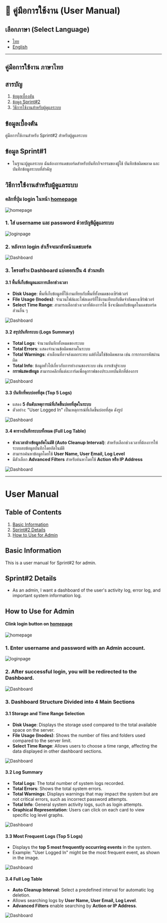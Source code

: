 # 📖 คู่มือการใช้งาน (User Manual)

## เลือกภาษา (Select Language)
- [ไทย](#คู่มือการใช้งาน-ภาษาไทย)
- [English](#user-manual)

---

## คู่มือการใช้งาน ภาษาไทย
## สารบัญ
1. [ข้อมูลเบื้องตัน](#ข้อมูลเบื้องตัน)
2. [ข้อมูล Sprint#2](#ข้อมูล-sprint1)
3. [วิธีการใช้งานสำหรับผู้ดูแลระบบ](#วิธีการใช้งานสำหรับ-admin)

## ข้อมูลเบื้องตัน
คู่มือการใช้งานสำหรับ Sprint#2 สำหรับผู้ดูแลระบบ

## ข้อมูล Sprint#1
- ในฐานะผู้ดูแลระบบ ฉันต้องการแดชบอร์ดสำหรับบันทึกกิจกรรมของผู้ใช้ บันทึกข้อผิดพลาด และบันทึกข้อมูลระบบที่สำคัญ

## วิธีการใช้งานสำหรับผู้ดูแลระบบ
### คลิกที่ปุ่ม login ในหน้า [homepage](https://cs040268.cpkkuhost.com/)

![homepage](../Img/homepage.png)

### 1. ใส่ **username** และ **password** ด้วยบัญชีผู้ดูแลระบบ

![loginpage](../Img/loginpage_thai.png)

### 2. หลังจาก login สำเร็จจะมายังหน้าแดชบอร์ด

![Dashboard](../Img/Dashboard.jpeg)

### 3. โครงสร้าง Dashboard แบ่งออกเป็น 4 ส่วนหลัก

#### 3.1 พื้นที่เก็บข้อมูลและการเลือกช่วงเวลา
- **Disk Usage**: พื้นที่เก็บข้อมูลที่ใช้งานเทียบกับพื้นที่ทั้งหมดของเซิร์ฟเวอร์  
- **File Usage (Inodes)**: จำนวนไฟล์และโฟลเดอร์ที่ใช้งานเทียบกับขีดจำกัดของเซิร์ฟเวอร์  
- **Select Time Range**: สามารถเลือกช่วงเวลาที่ต้องการได้ ซึ่งจะมีผลกับข้อมูลในแดชบอร์ดส่วนอื่น ๆ  

![Dashboard](../Img/Dashboard_2.jpeg)

#### 3.2 สรุปบันทึกระบบ (Logs Summary)
- **Total Logs**: จำนวนบันทึกทั้งหมดของระบบ  
- **Total Errors**: แสดงจำนวนข้อผิดพลาดในระบบ
- **Total Warnings**: คำเตือนที่อาจส่งผลกระทบ แต่ยังไม่ใช่ข้อผิดพลาด เช่น การกรอกรหัสผ่านผิด 
- **Total Info**: ข้อมูลทั่วไปเกี่ยวกับการทำงานของระบบ เช่น การเข้าสู่ระบบ
- **กราฟแสดงข้อมูล** สามารถคลิกที่แต่ละการ์ดเพื่อดูกราฟของประเภทบันทึกที่ต้องการ  

![Dashboard](../Img/Dashboard_3.jpeg)

#### 3.3 บันทึกที่พบบ่อยที่สุด (Top 5 Logs)
- แสดง **5 อันดับเหตุการณ์ที่เกิดขึ้นบ่อยที่สุดในระบบ**  
- ตัวอย่าง: "User Logged In" เป็นเหตุการณ์ที่เกิดขึ้นบ่อยที่สุด ดังรูป

![Dashboard](../Img/Dashboard_4.jpeg)

#### 3.4 ตารางบันทึกระบบทั้งหมด (Full Log Table)
- **ช่วงเวลาล้างข้อมูลอัตโนมัติ (Auto Cleanup Interval)**: สำหรับเลือกช่วงเวลาที่ต้องการให้ระบบลบข้อมูลบันทึกโดยอัตโนมัติ 
- สามารถค้นหาข้อมูลโดยใช้ **User Name, User Email, Log Level**  
- มีตัวเลือก **Advanced Filters** สำหรับค้นหาโดยใช้ **Action หรือ IP Address** 

![Dashboard](../Img/Dashboard_5.jpeg)

---

# User Manual

## Table of Contents
1. [Basic Information](#basic-information)
2. [Sprint#2 Details](#sprint1-details)
3. [How to Use for Admin](#how-to-use-for-admin)

## Basic Information
This is a user manual for Sprint#2 for admin.

## Sprint#2 Details
-  As an admin, I want a dashboard of the user's activity log, error log, and important system information log.

## How to Use for Admin
#### Clink login button on [homepage](https://cs040268.cpkkuhost.com/)

![homepage](../Img/homepage.png)

### 1. Enter **username** and **password** with an Admin account.

![loginpage](../Img/loginpage_eng.png)

### 2. After successful login, you will be redirected to the Dashboard.

![Dashboard](../Img/Dashboard.jpeg)

### 3. Dashboard Structure Divided into 4 Main Sections

#### 3.1 Storage and Time Range Selection
- **Disk Usage**: Displays the storage used compared to the total available space on the server.  
- **File Usage (Inodes)**: Shows the number of files and folders used compared to the server limit.  
- **Select Time Range**: Allows users to choose a time range, affecting the data displayed in other dashboard sections.  

![Dashboard](../Img/Dashboard_2.jpeg)

#### 3.2 Log Summary
- **Total Logs**: The total number of system logs recorded.  
- **Total Errors**: Shows the total system errors.
- **Total Warnings**: Displays warnings that may impact the system but are not critical errors, such as incorrect password attempts.  
- **Total Info**: General system activity logs, such as login attempts. 
- **Graphical Representation**: Users can click on each card to view specific log level graphs.  

![Dashboard](../Img/Dashboard_3.jpeg)

#### 3.3 Most Frequent Logs (Top 5 Logs)
- Displays the **top 5 most frequently occurring events** in the system.  
- Example: "User Logged In" might be the most frequent event, as shown in the image.

![Dashboard](../Img/Dashboard_4.jpeg)

#### 3.4 Full Log Table
- **Auto Cleanup Interval**: Select a predefined interval for automatic log deletion.
- Allows searching logs by **User Name, User Email, Log Level**.  
- **Advanced Filters** enable searching by **Action or IP Address**.  

![Dashboard](../Img/Dashboard_5.jpeg)
